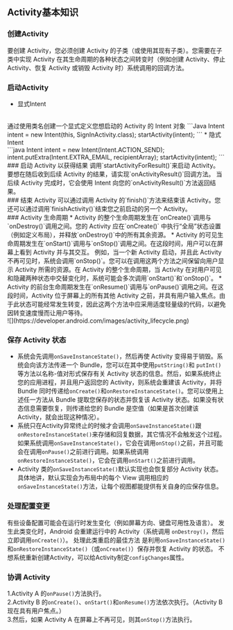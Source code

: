 ## Activity基本知识
### 创建Activity
要创建 Activity，您必须创建 Activity 的子类（或使用其现有子类）。您需要在子类中实现 Activity 在其生命周期的各种状态之间转变时（例如创建 Activity、停止 Activity、恢复 Activity 或销毁 Activity 时）系统调用的回调方法。 <br>
### 启动Activity
* 显式Intent
<br>
通过使用类名创建一个显式定义您想启动的 Activity 的 Intent 对象
```Java
Intent intent = new Intent(this, SignInActivity.class);
startActivity(intent);
```
* 隐式Intent
<br>
```java
Intent intent = new Intent(Intent.ACTION_SEND);
intent.putExtra(Intent.EXTRA_EMAIL, recipientArray);
startActivity(intent);
```
### 启动 Activity 以获得结果
调用`startActivityForResult()`来启动 Activity。 要想在随后收到后续 Activity 的结果，请实现`onActivityResult()`回调方法。 当后续 Activity 完成时，它会使用 Intent 向您的`onActivityResult()`方法返回结果。
<br>
### 结束 Activity
可以通过调用 Activity 的`finish()`方法来结束该 Activity。您还可以通过调用`finishActivity()`结束您之前启动的另一个 Activity。
<br>
###  Activity 生命周期
* Activity 的整个生命周期发生在`onCreate()`调用与`onDestroy()`调用之间。您的 Activity 应在`onCreate()` 中执行“全局”状态设置（例如定义布局），并释放`onDestroy()`中的所有其余资源。
* Activity 的可见生命周期发生在`onStart()`调用与`onStop()`调用之间。在这段时间，用户可以在屏幕上看到 Activity 并与其交互。 例如，当一个新 Activity 启动，并且此 Activity 不再可见时，系统会调用`onStop()`。您可以在调用这两个方法之间保留向用户显示 Activity 所需的资源。在 Activity 的整个生命周期，当 Activity 在对用户可见和隐藏两种状态中交替变化时，系统可能会多次调用`onStart()`和`onStop()`。
* Activity 的前台生命周期发生在`onResume()`调用与`onPause()`调用之间。在这段时间，Activity 位于屏幕上的所有其他 Activity 之前，并具有用户输入焦点。由于此状态可能经常发生转变，因此这两个方法中应采用适度轻量级的代码，以避免因转变速度慢而让用户等待。
<br>
![](https://developer.android.com/images/activity_lifecycle.png)

### 保存 Activity 状态
* 系统会先调用`onSaveInstanceState()`，然后再使 Activity 变得易于销毁。系统会向该方法传递一个 Bundle，您可以在其中使用`putString()`和 `putInt()`等方法以名称-值对形式保存有关 Activity 状态的信息。然后，如果系统终止您的应用进程，并且用户返回您的 Activity，则系统会重建该 Activity，并将 Bundle 同时传递给`onCreate()`和`onRestoreInstanceState()`。您可以使用上述任一方法从 Bundle 提取您保存的状态并恢复该 Activity 状态。如果没有状态信息需要恢复，则传递给您的 Bundle 是空值（如果是首次创建该 Activity，就会出现这种情况）。<br>
* 系统只在Activity异常终止的时候才会调用`onSaveInstanceState()`跟`onRestoreInstanceState()`来存储和回复数据，其它情况不会触发这个过程。
如果系统调用`onSaveInstanceState()`，它会在调用`onStop()`之前，并且可能会在调用`onPause()`之前进行调用。如果系统调用 `onRestoreInstanceState()`，它会在调用`onStart()`之前进行调用。<br>
* Activity 类的`onSaveInstanceState()`默认实现也会恢复部分 Activity 状态。具体地讲，默认实现会为布局中的每个 View 调用相应的 `onSaveInstanceState()`方法，让每个视图都能提供有关自身的应保存信息。

### 处理配置变更
有些设备配置可能会在运行时发生变化（例如屏幕方向、键盘可用性及语言）。 发生此类变化时，Android 会重建运行中的 Activity（系统调用 `onDestroy()`，然后立即调用`onCreate()`）。
处理此类重启的最佳方法 是利用`onSaveInstanceState()`和`onRestoreInstanceState()`（或`onCreate()`）保存并恢复 Activity 的状态。
不想系统重新创建Activity，可以给Activity制定`configChanges`属性。

### 协调 Activity
1.Activity A 的`onPause()`方法执行。<br>
2.Activity B 的`onCreate()`、`onStart()`和`onResume()`方法依次执行。（Activity B 现在具有用户焦点。）<br>
3.然后，如果 Activity A 在屏幕上不再可见，则其`onStop()`方法执行。
